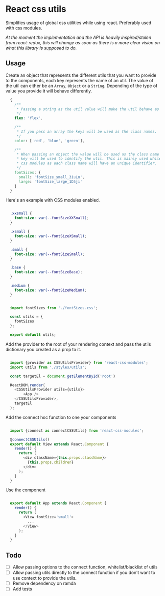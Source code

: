 # React css utils
Simplifies usage of global css utilities while using react. Preferably used with css modules.

*At the moment the implementation and the API is heavily inspired/stolen from react-redux, this will change as soon as there is a more clear vision on what this library is supposed to do.*

## Usage

Create an object that represents the different utils that you want to provide to the
components, each key represents the name of an util. The value of the util can either
be an `Array`, `Object` or a `String`. Depending of the type of value you provide
it will behave differently.

```css
  {
    /**
     * Passing a string as the util value will make the util behave as a boolean.
     */
    flex: 'flex',

    /**
     * If you pass an array the keys will be used as the class names.
     */
    color: ['red', 'blue', 'green'],

    /**
     * When passing an object the value will be used as the class name and the
     * key will be used to identify the util. This is mainly used while using
     * css modules as each class name will have an unique identifier.
     */
    fontSizes: {
      small: 'fontSize_small_3iuLn',
      large: 'fontSize_large_1D5ji'
    }
  }
```

Here's an example with CSS modules enabled.

```css

  .xxsmall {
    font-size: var(--fontSizeXXSmall);
  }

  .xsmall {
    font-size: var(--fontSizeXSmall);
  }

  .small {
    font-size: var(--fontSizeSmall);
  }

  .base {
    font-size: var(--fontSizeBase);
  }

  .medium {
    font-size: var(--fontSizeMedium);
  }

```

```javascript

  import fontSizes from './fontSizes.css';

  const utils = {
    fontSizes
  };

  export default utils;

```

Add the provider to the root of your rendering context and pass the utils dictionary
you created as a prop to it.

```javascript

  import {provider as CSSUtilsProvider} from 'react-css-modules';
  import utils from './styles/utils';

  const targetEl = document.getElementById('root')

  ReactDOM.render(
    <CSSUtilsProvider utils={utils}>
        <App />
    </CSSUtilsProvider>,
    targetEl
  );

```

Add the connect hoc function to one your components


```javascript

  import {connect as connectCSSUtils} from 'react-css-modules';

  @connectCSSUtils()
  export default View extends React.Component {
    render() {
      return (
        <div className={this.props.className}>
          {this.props.children}
        </div>
      );
    }
  }

```

Use the component

```javascript

  export default App extends React.Component {
    render() {
      return (
        <View fontSize='small'>
          ...
        </View>
      );
    }
  }

```

## Todo

- [ ] Allow passing options to the connect function, whitelist/blacklist of utils
- [ ] Allow passing utils directly to the connect function if you don't want to use context to provide the utils.
- [ ] Remove dependency on ramda
- [ ] Add tests